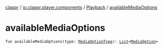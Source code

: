 [clappr](../../index.md) / [io.clappr.player.components](../index.md) / [Playback](index.md) / [availableMediaOptions](./available-media-options.md)

# availableMediaOptions

`fun availableMediaOptions(type: `[`MediaOptionType`](../-media-option-type/index.md)`): `[`List`](https://kotlinlang.org/api/latest/jvm/stdlib/kotlin.collections/-list/index.html)`<`[`MediaOption`](../-media-option/index.md)`>`